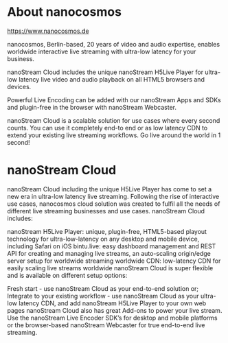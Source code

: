 # About nanocosmos

https://www.nanocosmos.de

nanocosmos, Berlin-based, 20 years of video and audio expertise, enables worldwide interactive live streaming with ultra-low latency for your business.

nanoStream Cloud includes the unique nanoStream H5Live Player for ultra-low latency live video and audio playback on all HTML5 browsers and devices.

Powerful Live Encoding can be added with our nanoStream Apps and SDKs and plugin-free in the browser with nanoStream Webcaster.

nanoStream Cloud is a scalable solution for use cases where every second counts. You can use it completely end-to end or as low latency CDN to extend your existing live streaming workflows. Go live around the world in 1 second!

# nanoStream Cloud

nanoStream Cloud including the unique H5Live Player has come to set a new era in ultra-low latency live streaming. Following the rise of interactive use cases, nanocosmos cloud solution was created to fulfil all the needs of different live streaming businesses and use cases. nanoStream Cloud includes:

nanoStream H5Live Player: unique, plugin-free, HTML5-based playout technology for ultra-low-latency on any desktop and mobile device, including Safari on iOS
bintu.live: easy dashboard management and REST API for creating and managing live streams, an auto-scaling origin/edge server setup for worldwide streaming
worldwide CDN: low-latency CDN for easily scaling live streams worldwide
nanoStream Cloud is super flexible and is available on different setup options:

Fresh start - use nanoStream Cloud as your end-to-end solution or;
Integrate to your existing workflow - use nanoStream Cloud as your ultra-low latency CDN, and add nanoStream H5Live Player to your own web pages
nanoStream Cloud also has great Add-ons to power your live stream. Use the nanoStream Live Encoder SDK’s for desktop and mobile platforms or the browser-based nanoStream Webcaster for true end-to-end live streaming.
